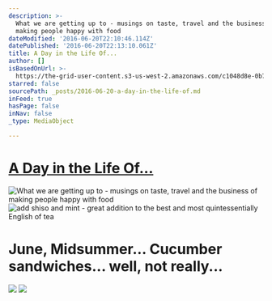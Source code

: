 ```yaml
---
description: >-
  What we are getting up to - musings on taste, travel and the business of
  making people happy with food
dateModified: '2016-06-20T22:10:46.114Z'
datePublished: '2016-06-20T22:13:10.061Z'
title: A Day in the Life Of...
author: []
isBasedOnUrl: >-
  https://the-grid-user-content.s3-us-west-2.amazonaws.com/c1048d8e-0b73-4bf6-b81a-2631d4944ab7.jpg
starred: false
sourcePath: _posts/2016-06-20-a-day-in-the-life-of.md
inFeed: true
hasPage: false
inNav: false
_type: MediaObject

---
```

# [A Day in the Life Of...][0]
![What we are getting up to - musings on taste, travel and the business of making people happy with food](https://the-grid-user-content.s3-us-west-2.amazonaws.com/53f2e483-1123-4acf-b8bd-bdb56d773ef5.jpg)
![add shiso and mint - great addition to the best and most quintessentially English of tea ](https://the-grid-user-content.s3-us-west-2.amazonaws.com/4674473c-a7c9-44df-b9e7-f697f6c2fe26.jpg)

# June, Midsummer... Cucumber sandwiches... well, not really...
![](https://the-grid-user-content.s3-us-west-2.amazonaws.com/c1048d8e-0b73-4bf6-b81a-2631d4944ab7.jpg)
![](https://the-grid-user-content.s3-us-west-2.amazonaws.com/18efcef4-f588-44f8-a97f-7fa5245c845a.jpg)

[0]: https://thegrid.ai//atlantiko-day-in-the-life